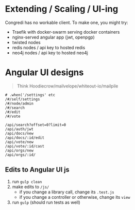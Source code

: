 # Extending / Scaling / UI-ing

Congredi has no workable client. To make one, you might try:

* Traefik with docker-swarm serving docker containers
* nginx-served angular app (jwt, openpgp)
* twisted nodes
* redis nodes / api key to hosted redis
* neo4j nodes / api key to hosted neo4j


# Angular UI designs
> Think Hoodiecrow/mailvelope/whiteout-io/mailpile

```
# .when('/settings' etc
/#/self/settings
/#/node/admin
/#/search
/#/edit
/#/vote

/api/search?offset=0?limit=0
/api/auth/jwt
/api/docs/new
/api/docs/:id/edit
/api/vote/new
/api/vote/:id/cast
/api/orgs/new
/api/orgs/:id/
```

## Edits to Angular UI js

1. run `gulp clean`
2. make edits to `/js/`
    * if you change a library call, change its `.test.js`
    * if you change a controller or otherwise, change its `view`
3. run `gulp` (should run tests as well)
